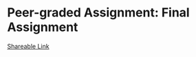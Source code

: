 # Peer-graded Assignment: Final Assignment  
[Shareable Link](https://www.coursera.org/learn/what-is-datascience/peer/dgsjq/final-assignment/review/A_CXg0_CEeqNawqp1-511Q)  




